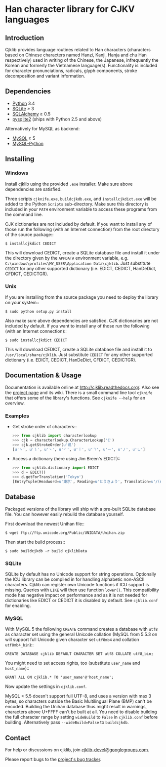 Han character library for CJKV languages
========================================

Introduction
------------
Cjklib provides language routines related to Han characters (characters based
on Chinese characters named Hanzi, Kanji, Hanja and chu Han respectively) used
in writing of the Chinese, the Japanese, infrequently the Korean and formerly
the Vietnamese language(s). Functionality is included for character
pronunciations, radicals, glyph components, stroke decomposition and variant
information.

Dependencies
------------
- [Python][python] 3.4
- [SQLite][sqlite] ≥ 3
- [SQLAlchemy][sqlalchemy] ≥ 0.5
- [pysqlite2][pysqlite2] (ships with Python 2.5 and above)

Alternatively for MySQL as backend:

- [MySQL][mysql] ≥ 5
- [MySQL-Python][mysql-python]

[python]: http://www.python.org/download/
[sqlite]: http://www.sqlite.org/download.html
[mysql]: http://www.mysql.com/downloads/mysql/
[sqlalchemy]: http://www.sqlalchemy.org/download.html
[pysqlite2]: http://code.google.com/p/pysqlite/downloads/list
[mysql-python]: http://sourceforge.net/projects/mysql-python/

Installing
----------

### Windows

Install cjklib using the provided ``.exe`` installer. Make sure above
dependencies are satisfied.

Three scripts ``cjknife.exe``, ``buildcjkdb.exe``, and ``installcjkdict.exe``
will be added to the Python ``Scripts`` sub-directory. Make sure this directory
is included in your ``PATH`` environment variable to access these programs from
the command line.

CJK dictionaries are not included by default. If you want to install any of
those run the following (with an Internet connection) from the root directory
of the source package::

    $ installcjkdict CEDICT

This will download CEDICT, create a SQLite database file and install it under
the directory given by the ``APPDATA`` environment variable, e.g.
``C:\windows\profiles\MY_USER\Application Data\cjklib``. Just substitute
``CEDICT`` for any other supported dictionary (i.e. EDICT, CEDICT, HanDeDict,
CFDICT, CEDICTGR).

### Unix

If you are installing from the source package you need to deploy the library on
your system::

    $ sudo python setup.py install

Also make sure above dependencies are satisfied. CJK dictionaries are not
included by default. If you want to install any of those run the following
(with an Internet connection)::

    $ sudo installcjkdict CEDICT

This will download CEDICT, create a SQLite database file and install it to
``/usr/local/share/cjklib``. Just substitute ``CEDICT`` for any other supported
dictionary (i.e. EDICT, CEDICT, HanDeDict, CFDICT, CEDICTGR).


Documentation & Usage
---------------------
Documentation is available online at http://cjklib.readthedocs.org/. Also see the [project page][project-page] and its wiki.
There is a small command line tool ``cjknife`` that offers some of the library's
functions. See ``cjknife --help`` for an overview.

[project-page]: http://code.google.com/p/cjklib/

### Examples

- Get stroke order of characters::

  ````python
  >>> from cjklib import characterlookup
  >>> cjk = characterlookup.CharacterLookup('C')
  >>> cjk.getStrokeOrder(u'说')
  [u'㇔', u'㇊', u'㇔', u'㇒', u'㇑', u'㇕', u'㇐', u'㇓', u'㇟']
  ````

- Access a dictionary (here using Jim Breen's EDICT)::

  ````python
  >>> from cjklib.dictionary import EDICT
  >>> d = EDICT()
  >>> d.getForTranslation('Tokyo')
  [EntryTuple(Headword=u'東京', Reading=u'とうきょう', Translation=u'/(n) Tokyo (current capital of Japan)/(P)/')]
  ````

Database
--------
Packaged versions of the library will ship with a pre-built SQLite database
file. You can however easily rebuild the database yourself.

First download the newest Unihan file::

````
$ wget ftp://ftp.unicode.org/Public/UNIDATA/Unihan.zip
````

Then start the build process::

````
$ sudo buildcjkdb -r build cjklibData
````

### SQLite

SQLite by default has no Unicode support for string operations. Optionally the
ICU library can be compiled in for handling alphabetic non-ASCII characters.
Cjklib can register own Unicode functions if ICU support is missing. Queries
with ``LIKE`` will then use function ``lower()``. This compatibility mode has
negative impact on performance and as it is not needed for dictionaries like
EDICT or CEDICT it is disabled by default. See ``cjklib.conf`` for enabling.

### MySQL

With MySQL 5 the following ``CREATE`` command creates a database with ``utf8``
as character set using the general Unicode collation
(MySQL from 5.5.3 on will support full Unicode given character set
``utf8mb4`` and collation ``utf8mb4_bin``)::

```
CREATE DATABASE cjklib DEFAULT CHARACTER SET utf8 COLLATE utf8_bin;
````

You might need to set access rights, too (substitute ``user_name`` and
``host_name``)::

````
GRANT ALL ON cjklib.* TO 'user_name'@'host_name';
````

Now update the settings in  ``cjklib.conf``.

MySQL < 5.5 doesn't support full UTF-8, and uses a version with max 3 bytes, so
characters outside the Basic Multilingual Plane (BMP) can't be encoded. Building
the Unihan database thus might result in warnings, characters above U+FFFF
can't be built at all. You need to disable building the full character range
by setting ``wideBuild`` to ``False`` in ``cjklib.conf`` before building.
Alternatively pass ``--wideBuild=False`` to ``buildcjkdb``.


Contact
-------
For help or discussions on cjklib, join [cjklib-devel@googlegroups.com](http://groups.google.com/group/cjklib-devel).

Please report bugs to the [project's bug tracker](http://code.google.com/p/cjklib/issues/list).
